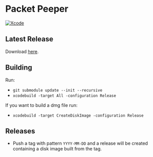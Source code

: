 # Packet Peeper

[![Xcode](https://github.com/choll/packetpeeper/actions/workflows/build.yml/badge.svg)](https://github.com/choll/packetpeeper/actions/workflows/build.yml)

## Latest Release

Download [here](https://github.com/choll/packetpeeper/releases/download/2022-08-31/PacketPeeper_2022-08-31.dmg).

## Building

Run:

* `git submodule update --init --recursive`
* `xcodebuild -target All -configuration Release`

If you want to build a dmg file run:

* `xcodebuild -target CreateDiskImage -configuration Release`

## Releases

* Push a tag with pattern `YYYY-MM-DD` and a release will be created containing a disk image built from the tag.
